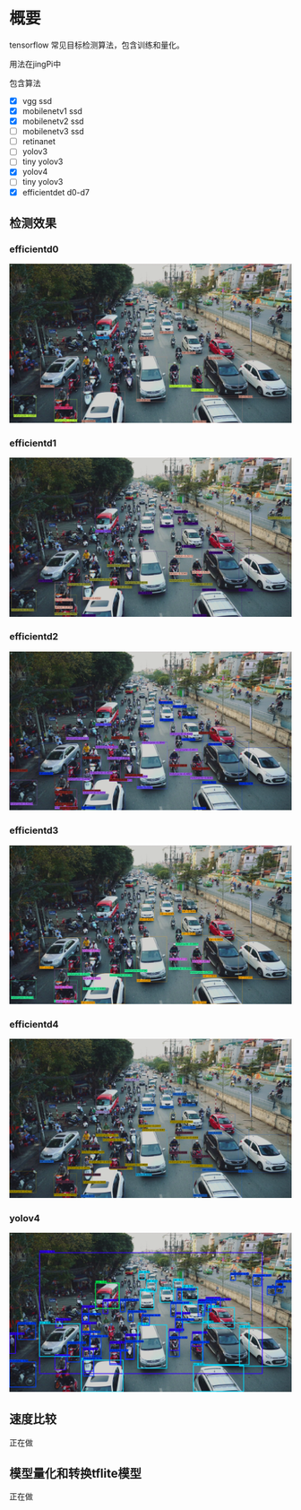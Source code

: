 # 概要
tensorflow 常见目标检测算法，包含训练和量化。

用法在jingPi中

包含算法

- [x] vgg ssd
- [x] mobilenetv1 ssd
- [x] mobilenetv2 ssd
- [ ] mobilenetv3 ssd
- [ ] retinanet
- [ ] yolov3
- [ ] tiny yolov3
- [x] yolov4
- [ ] tiny yolov3
- [x] efficientdet d0-d7

## 


## 检测效果
### efficientd0
![efficientd1](https://github.com/ndkjing/detection_keras_tf/blob/master/eval_infer/images_out/efficientdet0.png)

### efficientd1
![efficientd1](https://github.com/ndkjing/detection_keras_tf/blob/master/eval_infer/images_out/efficientdet1.png)

### efficientd2
![efficientd1](https://github.com/ndkjing/detection_keras_tf/blob/master/eval_infer/images_out/efficientdet2.png)


### efficientd3
![efficientd1](https://github.com/ndkjing/detection_keras_tf/blob/master/eval_infer/images_out/efficientdet3.png)


### efficientd4
![efficientd4](https://github.com/ndkjing/detection_keras_tf/blob/master/eval_infer/images_out/efficientdet4.png)

### yolov4
![yolov4](https://github.com/ndkjing/detection_keras_tf/blob/master/eval_infer/images_out/yolov4.png)
### 

## 速度比较
正在做


## 模型量化和转换tflite模型
正在做